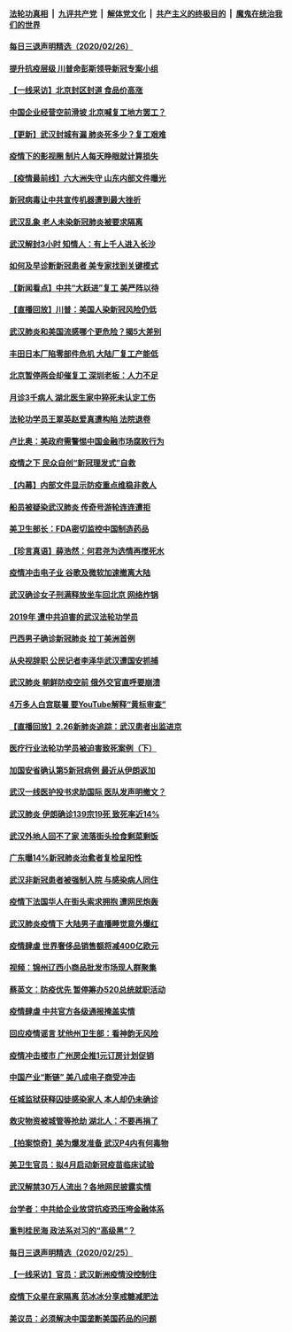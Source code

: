 ####  [法轮功真相](../../../../basic/blob/master/README.md?t=02271214) &nbsp;|&nbsp; [九评共产党](../../../../9ping.md/blob/master/README.md?t=02271214) &nbsp;|&nbsp; [解体党文化](../../../../jtdwh.md/blob/master/README.md?t=02271214)  &nbsp;|&nbsp; [共产主义的终极目的](../../../../gczydzjmd.md/blob/master/README.md?t=02271214) &nbsp;|&nbsp; [魔鬼在统治我们的世界](../../../../mgztzwmdsj.md/blob/master/README.md?t=02271214) 

#### [每日三退声明精选（2020/02/26）](../pages/nsc413/n11899235.md?t=02271214) 

#### [提升抗疫层级 川普命彭斯领导新冠专案小组](../pages/nsc413/n11898934.md?t=02271214) 

#### [【一线采访】北京封区封道 食品价高涨](../pages/nsc413/n11898771.md?t=02271214) 

#### [中国企业经营空前滑坡 北京喊复工地方罢工？](../pages/nsc413/n11898503.md?t=02271214) 

#### [【更新】武汉封城有漏 肺炎死多少？复工艰难](../pages/nsc413/n11890652.md?t=02271214) 

#### [疫情下的影视圈 制片人每天睁眼就计算损失](../pages/nsc413/n11898270.md?t=02271214) 

#### [【疫情最前线】六大洲失守 山东内部文件曝光](../pages/nsc413/n11898455.md?t=02271214) 

#### [新冠病毒让中共宣传机器遭到最大挫折](../pages/nsc413/n11898739.md?t=02271214) 

#### [武汉乱象 老人未染新冠肺炎被要求隔离](../pages/nsc413/n11898557.md?t=02271214) 

#### [武汉解封3小时 知情人：有上千人进入长沙](../pages/nsc413/n11898505.md?t=02271214) 

#### [如何及早诊断新冠患者 美专家找到关键模式](../pages/nsc413/n11898626.md?t=02271214) 

#### [【新闻看点】中共“大跃进”复工 美严阵以待](../pages/nsc413/n11898221.md?t=02271214) 

#### [【直播回放】川普：美国人染新冠风险仍低](../pages/nsc413/n11898088.md?t=02271214) 

#### [武汉肺炎和美国流感哪个更危险？揭5大差别](../pages/nsc413/n11888203.md?t=02271214) 

#### [丰田日本厂陷零部件危机 大陆厂复工产能低](../pages/nsc413/n11898580.md?t=02271214) 

#### [北京暂停两会却催复工 深圳老板：人力不足](../pages/nsc413/n11898526.md?t=02271214) 

#### [月诊3千病人 湖北医生家中猝死未认定工伤](../pages/nsc413/n11898375.md?t=02271214) 

#### [法轮功学员王翠英赵爱真遭构陷 法院退卷](../pages/nsc413/n11897965.md?t=02271214) 

#### [卢比奥：美政府需警惕中国金融市场腐败行为](../pages/nsc413/n11898327.md?t=02271214) 

#### [疫情之下 民众自创“新冠理发式”自救](../pages/nsc413/n11898320.md?t=02271214) 

#### [【内幕】内部文件显示防疫重点维稳非救人](../pages/nsc413/n11896183.md?t=02271214) 

#### [船员被疑染武汉肺炎 传奇号游轮连连遭拒](../pages/nsc413/n11898226.md?t=02271214) 

#### [美卫生部长：FDA密切监控中国制造药品](../pages/nsc413/n11898231.md?t=02271214) 

#### [【珍言真语】薛浩然：何君尧为选情再搅死水](../pages/nsc413/n11898269.md?t=02271214) 

#### [疫情冲击电子业 谷歌及微软加速撤离大陆](../pages/nsc413/n11898078.md?t=02271214) 

#### [武汉确诊女子刑满释放坐车回北京 网络炸锅](../pages/nsc413/n11897989.md?t=02271214) 

#### [2019年 遭中共迫害的武汉法轮功学员](../pages/nsc413/n11897403.md?t=02271214) 

#### [巴西男子确诊新冠肺炎 拉丁美洲首例](../pages/nsc413/n11898020.md?t=02271214) 

#### [从央视辞职 公民记者李泽华武汉遭国安抓捕](../pages/nsc413/n11898004.md?t=02271214) 

#### [武汉肺炎 朝鲜防疫空前 俄外交官直呼要崩溃](../pages/nsc413/n11897857.md?t=02271214) 

#### [4万多人白宫联署 要YouTube解释“黄标审查”](../pages/nsc413/n11897803.md?t=02271214) 

#### [【直播回放】2.26新肺炎追踪：武汉患者出监进京](../pages/nsc413/n11897551.md?t=02271214) 

#### [医疗行业法轮功学员被迫害致死案例（下）](../pages/nsc413/n11885508.md?t=02271214) 

#### [加国安省确认第5新冠病例 最近从伊朗返加](../pages/nsc413/n11897941.md?t=02271214) 

#### [武汉一线医护投书求助国际 医队发声明撤文？](../pages/nsc413/n11897501.md?t=02271214) 

#### [武汉肺炎 伊朗确诊139宗19死 致死率近14%](../pages/nsc413/n11897547.md?t=02271214) 


#### [武汉外地人回不了家 流落街头捡食剩菜剩饭](../pages/nsc413/n11897400.md?t=02271214) 

#### [广东曝14%新冠肺炎治愈者复检呈阳性](../pages/nsc413/n11896982.md?t=02271214) 

#### [武汉非新冠患者被强制入院 与感染病人同住](../pages/nsc413/n11896414.md?t=02271214) 

#### [疫情下法国华人在街头索求拥抱 遭网民炮轰](../pages/nsc413/n11897016.md?t=02271214) 

#### [武汉肺炎疫情下 大陆男子直播睡觉意外爆红](../pages/nsc413/n11896806.md?t=02271214) 

#### [疫情肆虐 世界奢侈品销售额将减400亿欧元](../pages/nsc413/n11896893.md?t=02271214) 

#### [视频：锦州辽西小商品批发市场现人群聚集](../pages/nsc413/n11896426.md?t=02271214) 

#### [蔡英文：防疫优先 暂停筹办520总统就职活动](../pages/nsc413/n11896828.md?t=02271214) 

#### [疫情肆虐 中共官方各级通报掩盖实情](../pages/nsc413/n11882625.md?t=02271214) 

#### [回应疫情谣言 犹他州卫生部：看神韵无风险](../pages/nsc413/n11896078.md?t=02271214) 

#### [疫情冲击楼市 广州房企推1元订房计划促销](../pages/nsc413/n11896386.md?t=02271214) 

#### [中国产业“断链” 美八成电子商受冲击](../pages/nsc413/n11896736.md?t=02271214) 

#### [任城监狱获释囚徒感染家人 本人却仍未确诊](../pages/nsc413/n11896610.md?t=02271214) 

#### [救灾物资被城管等抢劫 湖北人：不要再捐了](../pages/nsc413/n11896439.md?t=02271214) 

#### [【拍案惊奇】美为爆发准备 武汉P4内有何毒物](../pages/nsc413/n11896446.md?t=02271214) 

#### [美卫生官员：拟4月启动新冠疫苗临床试验](../pages/nsc413/n11896357.md?t=02271214) 

#### [武汉解禁30万人流出？各地网民披露实情](../pages/nsc413/n11896338.md?t=02271214) 

#### [台学者：中共给企业放贷抗疫恐压垮金融体系](../pages/nsc413/n11896041.md?t=02271214) 

#### [重判桂民海 政法系对习的“高级黑”？](../pages/nsc413/n11896246.md?t=02271214) 

#### [每日三退声明精选（2020/02/25）](../pages/nsc413/n11896300.md?t=02271214) 

#### [【一线采访】官员：武汉新洲疫情没控制住](../pages/nsc413/n11895870.md?t=02271214) 

#### [疫情下众星在家隔离 范冰冰分享戒糖减肥法](../pages/nsc413/n11896115.md?t=02271214) 

#### [美议员：必须解决中国垄断美国药品的问题](../pages/nsc413/n11895991.md?t=02271214) 

